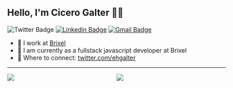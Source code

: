 ## Hello, I'm Cicero Galter 👋🚀


![Twitter Badge](https://img.shields.io/badge/-@ehgalter-3370cc?style=flat&labelColor=3370cc&logo=twitter&logoColor=white&link=https://twitter.com/ehgalter)
[![Linkedin Badge](https://img.shields.io/badge/-cicerogalter-3370cc?style=flat&logo=Linkedin&logoColor=white&link=https://linkedin.com/in/cicerogalter)][linkedin]
[![Gmail Badge](https://img.shields.io/badge/-ehgalter@gmail.com-3370cc?style=flat&logo=Gmail&logoColor=white&link=mailto:ehgalter@gmail.com)][mail]

- 💼 I work at [Brixel](https://www.brixel.ch/)
- 💬 I am currently as a fullstack javascript developer at Brixel
- 🤝 Where to connect: [twitter.com/ehgalter](https://www.twitter.com/ehgalter)

-------

<p align="center" style="display: grid; grid-template-columns: 1fr 1fr;">
  <img
      align="center"
      src="https://github-readme-stats.vercel.app/api/top-langs/?username=galter&layout=compact"
       style="display: flex"
    />
  <img
      align="center"
      src="https://github-readme-stats.vercel.app/api?username=galter&count_private=true&show_icons=true&custom_title=Github%20Status&hide=issues"
       style="display: flex"
    />
</p>

[twitter]: https://twitter.com/ehgalter
[instagram]: https://instagram.com/ehgalter
[linkedin]: https://linkedin.com/in/cicerogalter
[mail]: mailto:ehgalter@gmail.com

